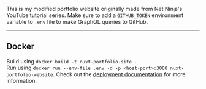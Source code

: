This is my modified portfolio website originally made from Net Ninja's YouTube tutorial series. 
Make sure to add a `GITHUB_TOKEN` environment variable to `.env` file to make GraphQL queries to GitHub.

---
## Docker
Build using `docker build -t nuxt-portfolio-site .` \
Run using `docker run --env-file .env -d -p <host-port>:3000 nuxt-portfolio-website`.
Check out the [deployment documentation](https://nuxt.com/docs/getting-started/deployment) for more information.
